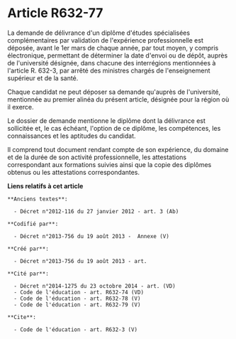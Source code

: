 # Article R632-77

La demande de délivrance d'un diplôme d'études spécialisées complémentaires par validation de l'expérience professionnelle
est déposée, avant le 1er mars de chaque année, par tout moyen, y compris électronique, permettant de déterminer la date
d'envoi ou de dépôt, auprès de l'université désignée, dans chacune des interrégions mentionnées à l'article R. 632-3, par
arrêté des ministres chargés de l'enseignement supérieur et de la santé. 

Chaque candidat ne peut déposer sa demande qu'auprès de l'université, mentionnée au premier alinéa du présent article,
désignée pour la région où il exerce. 

Le dossier de demande mentionne le diplôme dont la délivrance est sollicitée et, le cas échéant, l'option de ce diplôme, les
compétences, les connaissances et les aptitudes du candidat. 

Il comprend tout document rendant compte de son expérience, du domaine et de la durée de son activité professionnelle, les
attestations correspondant aux formations suivies ainsi que la copie des diplômes obtenus ou les attestations
correspondantes.

**Liens relatifs à cet article**

	**Anciens textes**:

	  - Décret n°2012-116 du 27 janvier 2012 - art. 3 (Ab)

	**Codifié par**:

	  - Décret n°2013-756 du 19 août 2013 -  Annexe (V)

	**Créé par**:

	  - Décret n°2013-756 du 19 août 2013 - art.

	**Cité par**:

	  - Décret n°2014-1275 du 23 octobre 2014 - art. (VD)
	  - Code de l'éducation - art. R632-74 (VD)
	  - Code de l'éducation - art. R632-78 (V)
	  - Code de l'éducation - art. R632-79 (V)

	**Cite**:

	  - Code de l'éducation - art. R632-3 (V)
